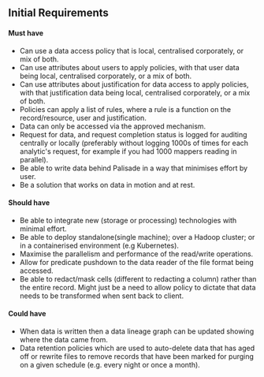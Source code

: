 ## Initial Requirements
#### Must have
* Can use a data access policy that is local, centralised corporately, or mix of both.
* Can use attributes about users to apply policies, with that user data being local, centralised corporately, or a mix of both.
* Can use attributes about justification for data access to apply policies, with that justification data being local, centralised corporately, or a mix of both.
* Policies can apply a list of rules, where a rule is a function on the record/resource, user and justification.
* Data can only be accessed via the approved mechanism.
* Request for data, and request completion status is logged for auditing centrally or locally (preferably without logging 1000s of times for each analytic's request, for example if you had 1000 mappers reading in parallel).
* Be able to write data behind Palisade in a way that minimises effort by user.
* Be a solution that works on data in motion and at rest.

#### Should have
* Be able to integrate new (storage or processing) technologies with minimal effort.
* Be able to deploy standalone(single machine); over a Hadoop cluster; or in a containerised environment (e.g Kubernetes).
* Maximise the parallelism and performance of the read/write operations.
* Allow for predicate pushdown to the data reader of the file format being accessed.
* Be able to redact/mask cells (different to redacting a column) rather than the entire record. Might just be a need to allow policy to dictate that data needs to be transformed when sent back to client.

#### Could have
* When data is written then a data lineage graph can be updated showing where the data came from.
* Data retention policies which are used to auto-delete data that has aged off or rewrite files to remove records that have been marked for purging on a given schedule (e.g. every night or once a month).